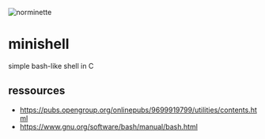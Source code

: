 ![norminette](https://github.com/sebastienwae/minishell/workflows/norminette/badge.svg)
# minishell
simple bash-like shell in C

## ressources
- https://pubs.opengroup.org/onlinepubs/9699919799/utilities/contents.html
- https://www.gnu.org/software/bash/manual/bash.html
